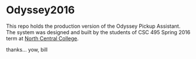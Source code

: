 # Odyssey2016

This repo holds the production version of the Odyssey Pickup Assistant. The system was designed and built by the students of CSC 495 Spring 2016 term at [North Central College](http://www.noctrl.edu). 

thanks... yow, bill
